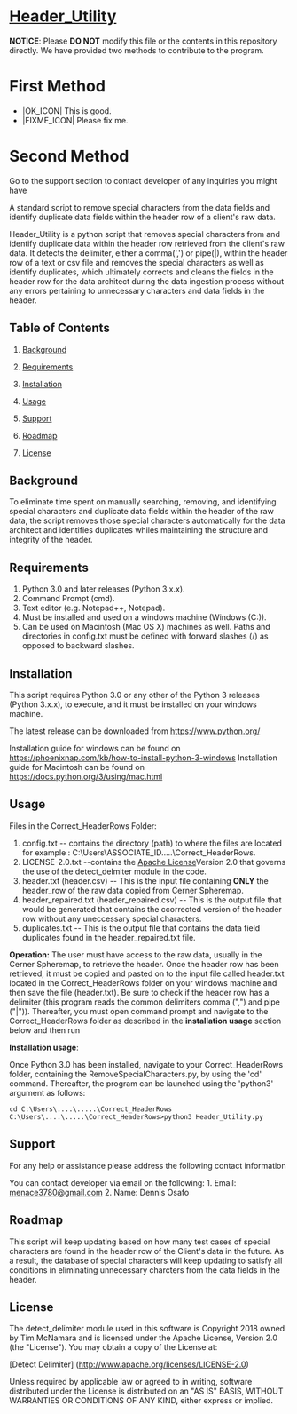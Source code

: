 # <u>Header_Utility</u>

**NOTICE**: Please **DO NOT** modify this file or the contents in this repository directly. We have provided two methods 
to contribute to the program.

# First Method
* |OK_ICON| This is good.
* |FIXME_ICON| Please fix me.

# Second Method
Go to the support section to contact developer of any inquiries you might have

A standard script to remove special characters from the data fields and identify duplicate data fields within the header row of a client's raw data.

Header_Utility is a python script that removes special characters from and identify duplicate data within the header row retrieved from the client's raw data. It detects the delimiter, either a comma(',') or pipe(|), within the header row of a text or csv file and removes the special characters as well as identify duplicates, which ultimately corrects and cleans the fields in the header row for the data architect during the data ingestion process without any errors pertaining to unnecessary characters and data fields in the header. 

## Table of Contents

1. [Background](#background)

2. [Requirements](#requirements)

3. [Installation](#installation)

4. [Usage](#usage)

5. [Support](#support)

6. [Roadmap](#roadmap)

7. [License](#license)


## Background
To eliminate time spent on manually searching, removing, and identifying special characters and duplicate data fields within the header of the raw data, the script removes those special characters automatically for the data architect and identifies duplicates whiles maintaining the structure and integrity of the header.

## Requirements
 1. Python 3.0 and later releases (Python 3.x.x). 
 2. Command Prompt (cmd).
 3. Text editor (e.g. Notepad++, Notepad).
 4. Must be installed and used on a windows machine (Windows (C:)).
 5. Can be used on Macintosh (Mac OS X) machines as well. Paths and directories in config.txt must be defined with forward slashes (/) as opposed to backward slashes.


## Installation

This script requires Python 3.0 or any other of the Python 3 releases (Python 3.x.x), to execute, and it must be installed on your windows machine. 

The latest release can be downloaded from https://www.python.org/ 

Installation guide for windows can be found on https://phoenixnap.com/kb/how-to-install-python-3-windows
Installation guide for Macintosh can be found on https://docs.python.org/3/using/mac.html


## Usage

Files in the Correct_HeaderRows Folder:

1. config.txt -- contains the directory (path) to where the files are located for example : C:\Users\ASSOCIATE_ID\.....\Correct_HeaderRows.
2. LICENSE-2.0.txt --contains the [Apache License](http://www.apache.org/licenses/LICENSE-2.0)Version 2.0 that governs the use of the detect_delmiter module in the code. 
3. header.txt (header.csv) -- This is the input file containing **ONLY** the header_row of the raw data copied from Cerner Spheremap.
4. header_repaired.txt (header_repaired.csv) -- This is the output file that would be generated that contains the ccorrected version of the header row without any uneccessary special characters. 
5. duplicates.txt -- This is the output file that contains the data field duplicates found in the header_repaired.txt file. 

<b>Operation:</b> 
The user must have access to the raw data, usually in the Cerner Spheremap, to retrieve the header. Once the header row has been retrieved, it must be copied and pasted on to the input file called header.txt located in the Correct_HeaderRows folder on your windows machine and then save the file (header.txt). Be sure to check if the header row has a delimiter (this program reads the common delimiters comma (",") and pipe ("|")). Thereafter, you must open command prompt and navigate to the Correct_HeaderRows folder as described in the <b>installation usage</b> section below and then run


<b>Installation usage</b>: 

Once Python 3.0 has been installed, navigate to your Correct_HeaderRows folder, containing the RemoveSpecialCharacters.py, by using the 'cd' command. Thereafter, the program can be launched using the 'python3' argument as follows:


```Command Prompt
cd C:\Users\....\.....\Correct_HeaderRows
C:\Users\....\.....\Correct_HeaderRows>python3 Header_Utility.py
```

## Support
For any help or assistance please address the following contact information 

You can contact developer via email on the following: 
	1. Email: menace3780@gmail.com 
	2. Name: Dennis Osafo


## Roadmap

This script will keep updating based on how many test cases of special characters are found in the header row of the Client's data in the future. As a result, the database of special characters will keep updating to satisfy all conditions in eliminating unnecessary charcters from the data fields in the header.


## License

The detect_delimiter module used in this software is Copyright 2018 owned by Tim McNamara and is licensed under the Apache License, Version 2.0 (the "License"). You may obtain a copy of the License at:

[Detect Delimiter] (http://www.apache.org/licenses/LICENSE-2.0)

Unless required by applicable law or agreed to in writing, software distributed under the License is distributed on an "AS IS" BASIS, WITHOUT WARRANTIES OR CONDITIONS OF ANY KIND, either express or implied.








